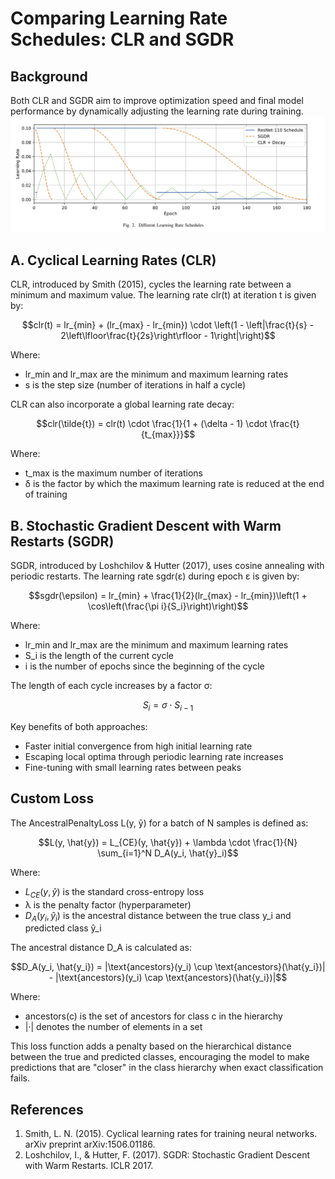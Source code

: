 # Comparing Learning Rate Schedules: CLR and SGDR

## Background

Both CLR and SGDR aim to improve optimization speed and final model performance by dynamically adjusting the learning rate during training.
![cyclic vs sgdr](./learning_rates.png)

## A. Cyclical Learning Rates (CLR)

CLR, introduced by Smith (2015), cycles the learning rate between a minimum and maximum value. The learning rate clr(t) at iteration t is given by:

$$clr(t) = lr_{min} + (lr_{max} - lr_{min}) \cdot \left(1 - \left|\frac{t}{s} - 2\left\lfloor\frac{t}{2s}\right\rfloor - 1\right|\right)$$

Where:
- lr_min and lr_max are the minimum and maximum learning rates
- s is the step size (number of iterations in half a cycle)

CLR can also incorporate a global learning rate decay:

$$clr(\tilde{t}) = clr(t) \cdot \frac{1}{1 + (\delta - 1) \cdot \frac{t}{t_{max}}}$$

Where:
- t_max is the maximum number of iterations
- δ is the factor by which the maximum learning rate is reduced at the end of training

## B. Stochastic Gradient Descent with Warm Restarts (SGDR)

SGDR, introduced by Loshchilov & Hutter (2017), uses cosine annealing with periodic restarts. The learning rate sgdr(ε) during epoch ε is given by:

$$sgdr(\epsilon) = lr_{min} + \frac{1}{2}(lr_{max} - lr_{min})\left(1 + \cos\left(\frac{\pi i}{S_i}\right)\right)$$

Where:
- lr_min and lr_max are the minimum and maximum learning rates
- S_i is the length of the current cycle
- i is the number of epochs since the beginning of the cycle

The length of each cycle increases by a factor σ:

$$S_i = \sigma \cdot S_{i-1}$$

Key benefits of both approaches:
- Faster initial convergence from high initial learning rate
- Escaping local optima through periodic learning rate increases
- Fine-tuning with small learning rates between peaks

## Custom Loss


The AncestralPenaltyLoss L(y, ŷ) for a batch of N samples is defined as:

$$L(y, \hat{y}) = L_{CE}(y, \hat{y}) + \lambda \cdot \frac{1}{N} \sum_{i=1}^N D_A(y_i, \hat{y}_i)$$

Where:
- $L_{CE}(y, ŷ)$ is the standard cross-entropy loss
- λ is the penalty factor (hyperparameter)
- $D_A(y_i, ŷ_i)$ is the ancestral distance between the true class y_i and predicted class ŷ_i

The ancestral distance D_A is calculated as:

$$D_A(y_i, \hat{y_i}) = |\text{ancestors}(y_i) \cup \text{ancestors}(\hat{y_i})| - |\text{ancestors}(y_i) \cap \text{ancestors}(\hat{y_i})|$$

Where:
- ancestors(c) is the set of ancestors for class c in the hierarchy
- |·| denotes the number of elements in a set

This loss function adds a penalty based on the hierarchical distance between the true and predicted classes, encouraging the model to make predictions that are "closer" in the class hierarchy when exact classification fails.

## References

1. Smith, L. N. (2015). Cyclical learning rates for training neural networks. arXiv preprint arXiv:1506.01186.
2. Loshchilov, I., & Hutter, F. (2017). SGDR: Stochastic Gradient Descent with Warm Restarts. ICLR 2017.
